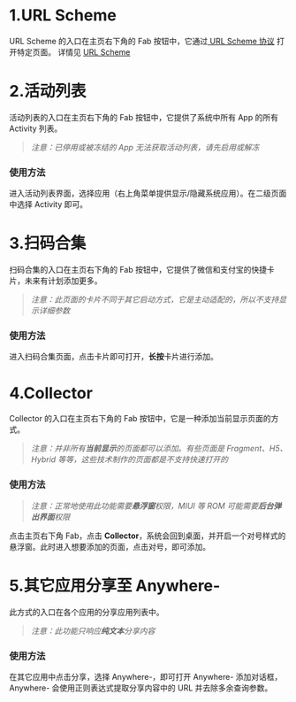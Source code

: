 # 1.URL Scheme
URL Scheme 的入口在主页右下角的 Fab 按钮中，它通过[ URL Scheme 协议](https://en.m.wikipedia.org/wiki/Uniform_Resource_Identifier) 打开特定页面。
详情见 [URL Scheme](/URL-Scheme-Usage.md)

# 2.活动列表
活动列表的入口在主页右下角的 Fab 按钮中，它提供了系统中所有 App 的所有 Activity 列表。
> *注意：已停用或被冻结的 App 无法获取活动列表，请先启用或解冻*

### 使用方法
进入活动列表界面，选择应用（右上角菜单提供显示/隐藏系统应用）。在二级页面中选择 Activity 即可。

# 3.扫码合集
扫码合集的入口在主页右下角的 Fab 按钮中，它提供了微信和支付宝的快捷卡片，未来有计划添加更多。
> *注意：此页面的卡片不同于其它启动方式，它是主动适配的，所以不支持显示详细参数*

### 使用方法
进入扫码合集页面，点击卡片即可打开，**长按**卡片进行添加。

# 4.Collector
Collector 的入口在主页右下角的 Fab 按钮中，它是一种添加当前显示页面的方式。
> *注意：并非所有**当前显示**的页面都可以添加。有些页面是 Fragment、H5、Hybrid 等等，这些技术制作的页面都是不支持快速打开的*

### 使用方法
> *注意：正常地使用此功能需要**悬浮窗**权限，MIUI 等 ROM 可能需要**后台弹出界面**权限*

点击主页右下角 Fab，点击 **Collector**，系统会回到桌面，并开启一个对号样式的悬浮窗。此时进入想要添加的页面，点击对号，即可添加。

# 5.其它应用分享至 Anywhere-
此方式的入口在各个应用的分享应用列表中。
> *注意：此功能只响应**纯文本**分享内容*

### 使用方法
在其它应用中点击分享，选择 Anywhere-，即可打开 Anywhere- 添加对话框，Anywhere- 会使用正则表达式提取分享内容中的 URL 并去除多余查询参数。
